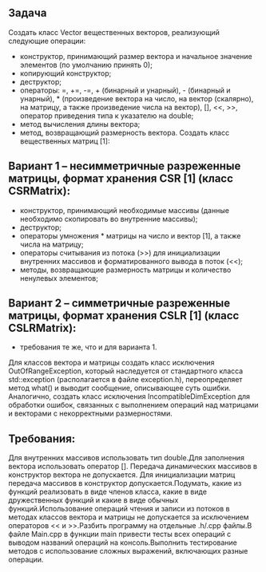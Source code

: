 ## Задача
Создать класс Vector вещественных векторов, реализующий следующие операции:

- конструктор, принимающий размер вектора и начальное значение элементов (по умолчанию принять 0);
- копирующий конструктор;
- деструктор;
- операторы: =, +=, -=, + (бинарный и унарный), - (бинарный и унарный), * (произведение вектора на число, на вектор (скалярно), на матрицу, а также произведение числа на вектор), [], <<, >>, оператор приведения типа к указателю на double;
- метод вычисления длины вектора;
- метод, возвращающий размерность вектора.
Создать класс вещественных матриц [1]:

## Вариант 1  – несимметричные разреженные матрицы, формат хранения CSR [1] (класс CSRMatrix):

- конструктор, принимающий необходимые массивы (данные необходимо скопировать во внутренние массивы);
- деструктор;
- операторы умножения * матрицы на число и вектор [1], а также числа на матрицу;
- операторы считывания из потока (>>) для инициализации внутренних массивов и форматированного вывода в поток (<<);
- методы, возвращающие размерность матрицы и количество ненулевых элементов;

## Вариант 2 – симметричные разреженные матрицы, формат хранения CSLR [1] (класс CSLRMatrix):

- требования те же, что и для варианта 1.

Для классов вектора и матрицы создать класс исключения OutOfRangeException, который наследуется от стандартного класса std::exception (располагается в файле exception.h), переопределяет метод what() и выводит сообщение, описывающее суть ошибки. Аналогично, создать класс исключения IncompatibleDimException для обработки ошибок, связанных с выполнением операций над матрицами и векторами с некорректными размерностями.

## Требования:

Для внутренних массивов использовать тип double.Для заполнения вектора использовать оператор []. Передача динамических массивов в конструктор вектора не допускается. Для инициализации матриц передача массивов в конструктор допускается.Подумать, какие из функций реализовать в виде членов класса, какие в виде дружественных функций и какие в виде обычных функций.Использование операций чтения и записи из потоков в методах классов вектора и матрицы не допускается за исключением операторов << и >>.Разбить программу на отдельные .h/.cpp файлы.В файле Main.cpp в функции main привести тесты всех операций с выводом названий операций на консоль.Выполнить тестирование методов с использование сложных выражений, включающих разные операции.
